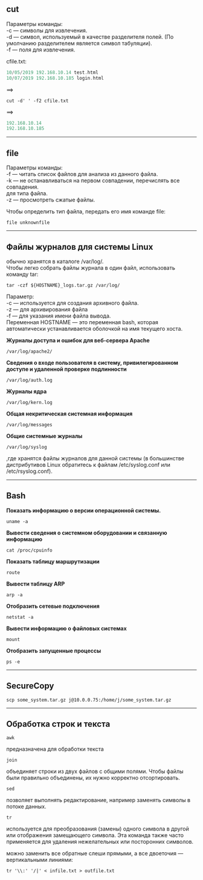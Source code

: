 ## cut 
Параметры команды:  
-c — символы для извлечения.  
-d — символ, используемый в качестве разделителя полей. (По умолчанию разделителем является символ табуляции).  
-f — поля для извлечения.  

cfile.txt:
```php
10/05/2019 192.168.10.14 test.html
10/07/2019 192.168.10.185 login.html
```
==>
```shell
cut -d' ' -f2 cfile.txt
```
==>
```php
192.168.10.14
192.168.10.185
```
----------------------------------------------

## file
Параметры команды:  
-f — читать список файлов для анализа из данного файла.  
-k — не останавливаться на первом совпадении, перечислять все совпадения.  
для типа файла.  
-z — просмотреть сжатые файлы.  

Чтобы определить тип файла, передать его имя команде file:  

```shell
file unknownfile
```
--------------------------------------------------

## Файлы журналов для системы Linux
обычно хранятся в каталоге /var/log/.  
Чтобы легко собрать файлы журнала в один файл, использовать команду tar:  
```shell
tar -czf ${HOSTNAME}_logs.tar.gz /var/log/
```
Параметр:  
-c — используется для создания архивного файла.  
-z — для архивирования файла  
-f — для указания имени файла вывода.  
Переменная HOSTNAME — это переменная bash, которая автоматически устанавливается оболочкой на имя текущего хоста. 

**Журналы доступа и ошибок для веб-сервера Apache**  
```shell
/var/log/apache2/
```
**Сведения о входе пользователя в систему, привилегированном доступе и удаленной проверке подлинности**  
```shell
/var/log/auth.log
```
**Журналы ядра**  
```shell
/var/log/kern.log
```
**Общая некритическая системная информация**  
```shell
/var/log/messages
```
**Общие системные журналы**  
```shell
/var/log/syslog
```

,где хранятся файлы журналов для данной системы (в большинстве дистрибутивов Linux обратитесь к файлам /etc/syslog.conf или /etc/rsyslog.conf).

-------------------------------------------------------
## Bash
**Показать информацию о версии операционной системы.**  
```shell
uname -a
```
**Вывести сведения о системном оборудовании и связанную информацию**  
```shell
cat /proc/cpuinfo	
```
**Показать таблицу маршрутизации**  
```shell
route
```
**Вывести таблицу ARP**  
```shell
arp -a
```
**Отобразить сетевые подключения**  
```shell
netstat -a
```
**Вывести информацию о файловых системах**  
```shell
mount
```
**Отобразить запущенные процессы**  
```shell
ps -e
```
-------------------------------------------------------
## SecureCopy
```shell
scp some_system.tar.gz j@10.0.0.75:/home/j/some_system.tar.gz
```
-------------------------------------------------------
## Обработка строк и текста 
```shell
awk
```
предназначена для обработки текста  
```shell
join
```
объединяет строки из двух файлов с общими полями. Чтобы файлы
были правильно объединены, их нужно корректно отсортировать.
```shell
sed
```
позволяет выполнять редактирование, например заменять символы
в потоке данных.
```shell
tr
```
используется для преобразования (замены) одного символа в другой
или отображения замещающего символа. Эта команда также часто применяется
для удаления нежелательных или посторонних символов.

можно заменить все обратные слеши прямыми, а все двоеточия — вертикальными линиями:
```shell
tr '\\:' '/|' < infile.txt > outfile.txt
```
